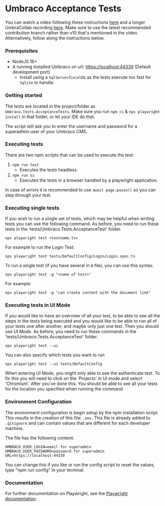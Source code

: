 # Umbraco Acceptance Tests

You can watch a video following these instructions [here](https://www.youtube.com/watch?v=N4hBKB0U-d8) and a longer UmbraCollab recording [here](https://www.youtube.com/watch?v=hvoI28s_fDI). Make sure to use the latest recommended contribution branch rather than v10 that's mentioned in the video.  Alternatively, follow along the instructions below.

### Prerequisites
- NodeJS 16+
- A running installed Umbraco on url: [https://localhost:44339](https://localhost:44339) (Default development port)
   - Install using a `SqlServer`/`LocalDb` as the tests execute too fast for `Sqlite` to handle.

### Getting started
The tests are located in the project/folder as `Umbraco.Tests.AcceptanceTests`. Make sure you run `npm ci` & `npx playwright install` in that folder, or let your IDE do that.

The script will ask you to enter the username and password for a superadmin user of your Umbraco CMS.

### Executing tests
There are two npm scripts that can be used to execute the test:

1. `npm run test`
   - Executes the tests headless.
1. `npm run ui`
   - Executes the tests in a browser handled by a playwright application.

 In case of errors it is recommended to use `await page.pause()` so you can step through your test.

### Executing single tests

If you wish to run a single set of tests, which may be helpful when writing tests you can use the following command. As before, you need to run these tests in the 'tests/Umbraco.Tests.AcceptanceTest' folder.

    npx playwright test <testname.ts>

For example to run the Login Test:

    npx playwright test tests/DefaultConfig/Login/Login.spec.ts

To run a single test (if you have several in a file), you can use this syntax.

    npx playwright test -g "<name of test>"

For example:

    npx playwright test -g "can create content with the document link"

### Executing tests in UI Mode

If you would like to have an overview of all your test, to be able to see all the steps in the tests being executed and you would like to be able to run all of your tests one after another, and maybe only just one test. Then you should use UI Mode. As before, you need to run these commands in the 'tests/Umbraco.Tests.AcceptanceTest' folder.

    npx playwright test --ui

You can also specify which tests you want to run

    npx playwright test --ui tests/DefaultConfig

When entering UI Mode, you might only able to see the authenticate test. To fix this you will need to click on the 'Projects' in UI mode and select 'Chromium'. After you've done this. You should be able to see all your tests for the location you specified when running the command.

### Environment Configuration

The environment configuration is begin setup by the npm installation script.
This results in the creation of this file: `.env`.
This file is already added to `.gitignore` and can contain values that are different for each developer machine.

The file has the following content:
```
UMBRACO_USER_LOGIN=email for superadmin
UMBRACO_USER_PASSWORD=password for superadmin
URL=https://localhost:44339
```
You can change this if you like or run the config script to reset the values, type "npm run config" in your terminal.

### Documentation

For further documentation on Playwright, see the [Playwright documentation](https://playwright.dev/docs/intro).

